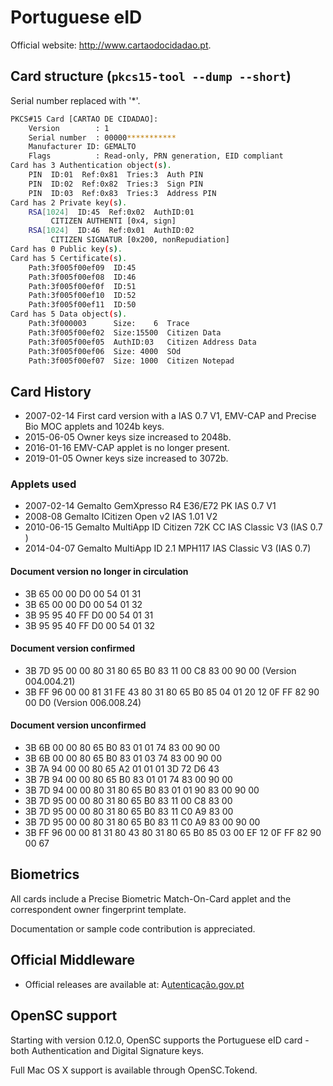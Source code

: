 # Portuguese eID

Official website: <http://www.cartaodocidadao.pt>.

## Card structure (`pkcs15-tool --dump --short`)

Serial number replaced with '*'.

```bash
PKCS#15 Card [CARTAO DE CIDADAO]:
	Version        : 1
	Serial number  : 00000***********
	Manufacturer ID: GEMALTO
	Flags          : Read-only, PRN generation, EID compliant
Card has 3 Authentication object(s).
	PIN  ID:01  Ref:0x81  Tries:3  Auth PIN
	PIN  ID:02  Ref:0x82  Tries:3  Sign PIN
	PIN  ID:03  Ref:0x83  Tries:3  Address PIN
Card has 2 Private key(s).
	RSA[1024]  ID:45  Ref:0x02  AuthID:01
	     CITIZEN AUTHENTI [0x4, sign]
	RSA[1024]  ID:46  Ref:0x01  AuthID:02
	     CITIZEN SIGNATUR [0x200, nonRepudiation]
Card has 0 Public key(s).
Card has 5 Certificate(s).
	Path:3f005f00ef09  ID:45
	Path:3f005f00ef08  ID:46
	Path:3f005f00ef0f  ID:51
	Path:3f005f00ef10  ID:52
	Path:3f005f00ef11  ID:50
Card has 5 Data object(s).
	Path:3f000003      Size:    6  Trace
	Path:3f005f00ef02  Size:15500  Citizen Data        
	Path:3f005f00ef05  AuthID:03   Citizen Address Data
	Path:3f005f00ef06  Size: 4000  SOd               
	Path:3f005f00ef07  Size: 1000  Citizen Notepad
```

## Card History

* 2007-02-14 First card version with a IAS 0.7 V1, EMV-CAP and Precise Bio MOC applets and 1024b keys.
* 2015-06-05 Owner keys size increased to 2048b.
* 2016-01-16 EMV-CAP applet is no longer present.
* 2019-01-05 Owner keys size increased to 3072b.

### Applets used

* 2007-02-14 Gemalto GemXpresso R4 E36/E72 PK IAS 0.7 V1
* 2008-08    Gemalto ICitizen Open v2 IAS 1.01 V2
* 2010-06-15 Gemalto MultiApp ID Citizen 72K CC IAS Classic V3 (IAS 0.7 )
* 2014-04-07 Gemalto MultiApp ID 2.1 MPH117 IAS Classic V3 (IAS 0.7)

#### Document version no longer in circulation

* 3B 65 00 00 D0 00 54 01 31
* 3B 65 00 00 D0 00 54 01 32
* 3B 95 95 40 FF D0 00 54 01 31
* 3B 95 95 40 FF D0 00 54 01 32

#### Document version confirmed

* 3B 7D 95 00 00 80 31 80 65 B0 83 11 00 C8 83 00 90 00 (Version 004.004.21)
* 3B FF 96 00 00 81 31 FE 43 80 31 80 65 B0 85 04 01 20 12 0F FF 82 90 00 D0 (Version 006.008.24)

#### Document version unconfirmed

* 3B 6B 00 00 80 65 B0 83 01 01 74 83 00 90 00
* 3B 6B 00 00 80 65 B0 83 01 03 74 83 00 90 00
* 3B 7A 94 00 00 80 65 A2 01 01 01 3D 72 D6 43
* 3B 7B 94 00 00 80 65 B0 83 01 01 74 83 00 90 00
* 3B 7D 94 00 00 80 31 80 65 B0 83 01 01 90 83 00 90 00
* 3B 7D 95 00 00 80 31 80 65 B0 83 11 00 C8 83 00
* 3B 7D 95 00 00 80 31 80 65 B0 83 11 C0 A9 83 00
* 3B 7D 95 00 00 80 31 80 65 B0 83 11 C0 A9 83 00 90 00
* 3B FF 96 00 00 81 31 80 43 80 31 80 65 B0 85 03 00 EF 12 0F FF 82 90 00 67

## Biometrics

All cards include a Precise Biometric Match-On-Card applet and the correspondent owner fingerprint template.

Documentation or sample code contribution is appreciated.

## Official Middleware

* Official releases are available at: A[utenticação.gov.pt](https://www.autenticacao.gov.pt/cc-software)

## OpenSC support

Starting with version 0.12.0, OpenSC supports the Portuguese eID card - both Authentication and Digital Signature keys.

Full Mac OS X support is available through OpenSC.Tokend.
